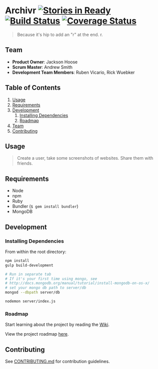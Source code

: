 
# Archivr [![Stories in Ready](https://badge.waffle.io/MildHawk/Archivr.png?label=ready&title=Ready)](https://waffle.io/MildHawk/Archivr) [![Build Status](https://travis-ci.org/MildHawk/Archivr.svg?branch=develop)](https://travis-ci.org/MildHawk/Archivr) [![Coverage Status](https://coveralls.io/repos/MildHawk/Archivr/badge.svg?branch=develop)](https://coveralls.io/r/MildHawk/Archivr?branch=develop)

> Because it's hip to add an "r" at the end. r.

## Team

  - __Product Owner__: Jackson Hoose
  - __Scrum Master__: Andrew Smith
  - __Development Team Members__: Ruben Vicario, Rick Wuebker

## Table of Contents

1. [Usage](#Usage)
1. [Requirements](#requirements)
1. [Development](#development)
    1. [Installing Dependencies](#installing-dependencies)
    1. [Roadmap](#roadmap)
1. [Team](#team)
1. [Contributing](#contributing)

## Usage

> Create a user, take some screenshots of websites. Share them with friends.

## Requirements

- Node
- npm
- Ruby
- Bundler (`$ gem install bundler`)
- MongoDB

## Development

### Installing Dependencies

From within the root directory:

```sh
npm install
gulp build-development

# Run in separate tab
# If it's your first time using mongo, see 
# http://docs.mongodb.org/manual/tutorial/install-mongodb-on-os-x/
# set your mongo db path to server/db
mongod --dbpath server/db

nodemon server/index.js
```

### Roadmap

Start learning about the project by reading the [Wiki](https://github.com/MildHawk/Archivr/wiki).

View the project roadmap [here](https://waffle.io/mildhawk/archivr).


## Contributing

See [CONTRIBUTING.md](CONTRIBUTING.md) for contribution guidelines.
